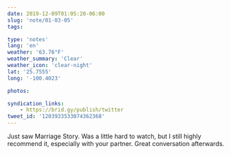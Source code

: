 ```yaml
---
date: 2019-12-09T01:05:20-06:00
slug: 'note/01-03-05'
tags:

type: 'notes'
lang: 'en'
weather: '63.76°F'
weather_summary: 'Clear'
weather_icon: 'clear-night'
lat: '25.7555'
long: '-100.4023'

photos:

syndication_links:
    - https://brid.gy/publish/twitter
tweet_id: '1203933533074362368'
---
```

Just saw Marriage Story. Was a little hard to watch, but I still highly recommend it, especially with your partner. Great conversation afterwards.